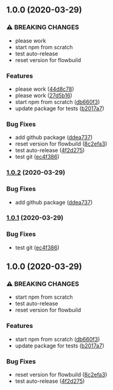 ## 1.0.0 (2020-03-29)


### ⚠ BREAKING CHANGES

* please work
* start npm from scratch
* test auto-release
* reset version for flowbuild

### Features

* please work ([44d8c78](https://github.com/flow-build/engine/commit/44d8c787899327eb64c37584f4324f26abfed148))
* please work ([27d5b16](https://github.com/flow-build/engine/commit/27d5b16623dae344f1a4b7dfb650b32048b4528d))
* start npm from scratch ([db660f3](https://github.com/flow-build/engine/commit/db660f34db666e2a69fb5acfc365633d8ec0fc94))
* update package for tests ([b2017a7](https://github.com/flow-build/engine/commit/b2017a71c56bb618c20532b9b356f012a02c2d19))


### Bug Fixes

* add github package ([ddea737](https://github.com/flow-build/engine/commit/ddea737e9f56911bc0dc75aa973c0dddbbf52cfc))
* reset version for flowbuild ([8c2efa3](https://github.com/flow-build/engine/commit/8c2efa3ec7a31e55bace49246c6b56c716fe8661))
* test auto-release ([4f2d275](https://github.com/flow-build/engine/commit/4f2d275f1ab30e8f33dcedd180684e0381c29be0))
* test git ([ec4f386](https://github.com/flow-build/engine/commit/ec4f3860f5ce68ae2a070363e2fdc1226f80ba7b))

### [1.0.2](https://github.com/flow-build/engine/compare/v1.0.1...v1.0.2) (2020-03-29)


### Bug Fixes

* add github package ([ddea737](https://github.com/flow-build/engine/commit/ddea737e9f56911bc0dc75aa973c0dddbbf52cfc))

### [1.0.1](https://github.com/flow-build/engine/compare/v1.0.0...v1.0.1) (2020-03-29)


### Bug Fixes

* test git ([ec4f386](https://github.com/flow-build/engine/commit/ec4f3860f5ce68ae2a070363e2fdc1226f80ba7b))

## 1.0.0 (2020-03-29)


### ⚠ BREAKING CHANGES

* start npm from scratch
* test auto-release
* reset version for flowbuild

### Features

* start npm from scratch ([db660f3](https://github.com/flow-build/engine/commit/db660f34db666e2a69fb5acfc365633d8ec0fc94))
* update package for tests ([b2017a7](https://github.com/flow-build/engine/commit/b2017a71c56bb618c20532b9b356f012a02c2d19))


### Bug Fixes

* reset version for flowbuild ([8c2efa3](https://github.com/flow-build/engine/commit/8c2efa3ec7a31e55bace49246c6b56c716fe8661))
* test auto-release ([4f2d275](https://github.com/flow-build/engine/commit/4f2d275f1ab30e8f33dcedd180684e0381c29be0))
